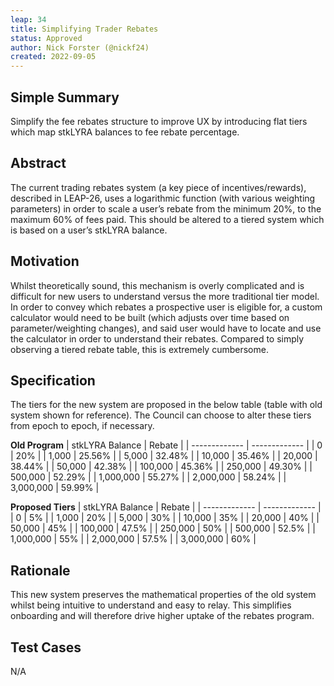 ```yaml
---
leap: 34
title: Simplifying Trader Rebates
status: Approved
author: Nick Forster (@nickf24)
created: 2022-09-05
---
```


## Simple Summary 
Simplify the fee rebates structure to improve UX by introducing flat tiers which map stkLYRA balances to fee rebate percentage.

## Abstract
The current trading rebates system (a key piece of incentives/rewards), described in LEAP-26, uses a logarithmic function (with various weighting parameters) in order to scale a user’s rebate from the minimum 20%, to the maximum 60% of fees paid. This should be altered to a tiered system which is based on a user’s stkLYRA balance. 

## Motivation
Whilst theoretically sound, this mechanism is overly complicated and is difficult for new users to understand versus the more traditional tier model. In order to convey which rebates a prospective user is eligible for, a custom calculator would need to be built (which adjusts over time based on parameter/weighting changes), and said user would have to locate and use the calculator in order to understand their rebates. Compared to simply observing a tiered rebate table, this is extremely cumbersome. 


## Specification
The tiers for the new system are proposed in the below table (table with old system shown for reference). The Council can choose to alter these tiers from epoch to epoch, if necessary. 

**Old Program**
| stkLYRA Balance | Rebate |
| ------------- | ------------- |
| 0 | 20% | 
| 1,000 | 25.56% | 
| 5,000 | 32.48% | 
| 10,000 | 35.46% | 
| 20,000 | 38.44% |
| 50,000 | 42.38% | 
| 100,000 | 45.36% | 
| 250,000 | 49.30% | 
| 500,000 | 52.29% | 
| 1,000,000 | 55.27% | 
| 2,000,000 | 58.24% | 
| 3,000,000 | 59.99% | 

**Proposed Tiers**
| stkLYRA Balance | Rebate |
| ------------- | ------------- |
| 0 | 5% | 
| 1,000 | 20% | 
| 5,000 | 30% | 
| 10,000 | 35% | 
| 20,000 | 40% |
| 50,000 | 45% | 
| 100,000 | 47.5% | 
| 250,000 | 50% | 
| 500,000 | 52.5% | 
| 1,000,000 | 55% | 
| 2,000,000 | 57.5% | 
| 3,000,000 | 60% | 

## Rationale
This new system preserves the mathematical properties of the old system whilst being intuitive to understand and easy to relay. This simplifies onboarding and will therefore drive higher uptake of the rebates program. 

## Test Cases
N/A 
